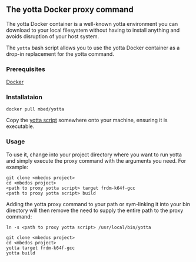 ## The yotta Docker proxy command

The yotta Docker container is a well-known yotta environment you can download to your local filesystem without having to install anything and avoids disruption of your host system.

The ```yotta``` bash script allows you to use the yotta Docker container as a drop-in replacement for the yotta command.

### Prerequisites

[Docker](https://www.docker.com/)

### Installataion

```
docker pull mbed/yotta
```

Copy the [yotta script](yotta.sh) somewhere onto your machine, ensuring it is executable.

### Usage

To use it, change into your project directory where you want to run yotta and simply execute the proxy command with the arguments you need. For example:

```
git clone <mbedos project>
cd <mbedos project>
<path to proxy yotta script> target frdm-k64f-gcc
<path to proxy yotta script> build
```

Adding the yotta proxy command to your path or sym-linking it into your bin directory will then remove the need to supply the entire path to the proxy command:

```
ln -s <path to proxy yotta script> /usr/local/bin/yotta
```


```
git clone <mbedos project>
cd <mbedos project>
yotta target frdm-k64f-gcc
yotta build
```
